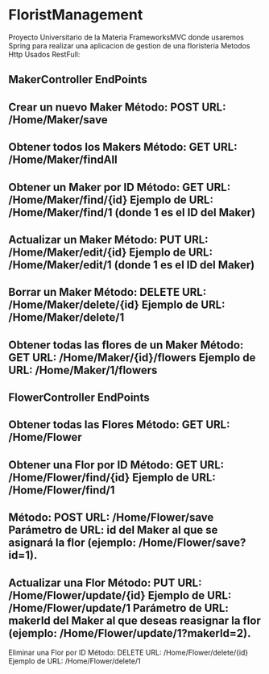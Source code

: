 # FloristManagement
Proyecto Universitario de la Materia FrameworksMVC donde usaremos Spring para realizar una aplicacion de gestion de una floristeria
Metodos Http Usados RestFull:

MakerController EndPoints 
-----------------------
Crear un nuevo Maker
Método: POST
URL: /Home/Maker/save
-----------------------
Obtener todos los Makers
Método: GET
URL: /Home/Maker/findAll
-----------------------
Obtener un Maker por ID
Método: GET
URL: /Home/Maker/find/{id}
Ejemplo de URL: /Home/Maker/find/1 (donde 1 es el ID del Maker)
-----------------------
Actualizar un Maker
Método: PUT
URL: /Home/Maker/edit/{id}
Ejemplo de URL: /Home/Maker/edit/1 (donde 1 es el ID del Maker)
-----------------------
Borrar un Maker
Método: DELETE
URL: /Home/Maker/delete/{id}
Ejemplo de URL: /Home/Maker/delete/1
-----------------------
Obtener todas las flores de un Maker
Método: GET
URL: /Home/Maker/{id}/flowers
Ejemplo de URL: /Home/Maker/1/flowers
-----------------------

FlowerController EndPoints
-----------------------
Obtener todas las Flores
Método: GET
URL: /Home/Flower
-----------------------
Obtener una Flor por ID
Método: GET
URL: /Home/Flower/find/{id}
Ejemplo de URL: /Home/Flower/find/1
-----------------------
Método: POST
URL: /Home/Flower/save
Parámetro de URL: id del Maker al que se asignará la flor (ejemplo: /Home/Flower/save?id=1).
-----------------------
Actualizar una Flor
Método: PUT
URL: /Home/Flower/update/{id}
Ejemplo de URL: /Home/Flower/update/1
Parámetro de URL: makerId del Maker al que deseas reasignar la flor (ejemplo: /Home/Flower/update/1?makerId=2).
-----------------------
Eliminar una Flor por ID
Método: DELETE
URL: /Home/Flower/delete/{id}
Ejemplo de URL: /Home/Flower/delete/1